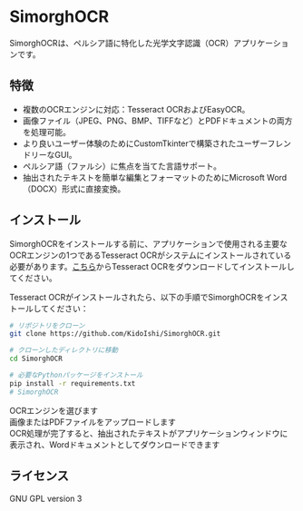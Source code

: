 # SimorghOCR

SimorghOCRは、ペルシア語に特化した光学文字認識（OCR）アプリケーションです。

## 特徴

- 複数のOCRエンジンに対応：Tesseract OCRおよびEasyOCR。
- 画像ファイル（JPEG、PNG、BMP、TIFFなど）とPDFドキュメントの両方を処理可能。
- より良いユーザー体験のためにCustomTkinterで構築されたユーザーフレンドリーなGUI。
- ペルシア語（ファルシ）に焦点を当てた言語サポート。
- 抽出されたテキストを簡単な編集とフォーマットのためにMicrosoft Word（DOCX）形式に直接変換。

## インストール

SimorghOCRをインストールする前に、アプリケーションで使用される主要なOCRエンジンの1つであるTesseract OCRがシステムにインストールされている必要があります。[こちら](https://github.com/tesseract-ocr/tesseract)からTesseract OCRをダウンロードしてインストールしてください。

Tesseract OCRがインストールされたら、以下の手順でSimorghOCRをインストールしてください：

```bash
# リポジトリをクローン
git clone https://github.com/KidoIshi/SimorghOCR.git

# クローンしたディレクトリに移動
cd SimorghOCR

# 必要なPythonパッケージをインストール
pip install -r requirements.txt
# SimorghOCR
```
OCRエンジンを選びます<br>
画像またはPDFファイルをアップロードします<br>
OCR処理が完了すると、抽出されたテキストがアプリケーションウィンドウに表示され、Wordドキュメントとしてダウンロードできます
## ライセンス
GNU GPL version 3
